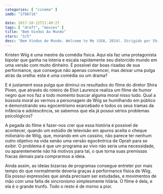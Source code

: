 ```yaml
---
categories: [ "cinema" ]
imdb: "2788716"

date: 2017-10-22T21:49:27
tags: [ "draft", "movies" ]
title: "Bem Vindos Ao Mundo"
stars: "3/5"
desc: "Bem Vindos Ao Mundo. Welcome to Me (USA, 2014). Dirigido por Shira Piven. Escrito por Eliot Laurence. Com Kristen Wiig (Alice Klieg), Wes Bentley (Gabe Ruskin), Linda Cardellini (Gina Selway), Joan Cusack (Dawn Hurley), Loretta Devine (Barb Vaughn), Jennifer Jason Leigh (Deb Moseley), Thomas Mann (Rainer Ybarra), James Marsden (Rich Ruskin), Tim Robbins (Dr. Daryl Moffet)."
---
```

Kristen Wiig é uma mestre da comédia física. Aqui ela faz uma protagonista bipolar que ganha na loteria e escala rapidamente seu distorcido mundo em uma versão com muito dinheiro. É possível dar boas risadas de sua performance, que consegue não apenas convencer, mas deixar uma pulga atrás da orelha: esta é uma comédia ou um drama?

E é justament essa pulga que diminui os resultados do filme do diretor Shira Piven, que através do roteiro de Eliot Laurence realiza um filme de humor negro que nos faz a todo momento buscar alguma moral nisso tudo. Qual a bússola moral ao vermos a personagem de Wiig se humilhando em público e demonstrando seu egocentrismo exarcebado e todos os seus tramas da infância e adolescência, se sabemos que ela já possui sérios problemas psicológicos?

A pegada do filme é fazer-nos crer que essa história é possível de acontecer, quando um estúdio de televisão em apuros aceita o cheque milionário de Wiig, que, morando em um cassino, não parece ter nenhum outro objetivo na vida senão uma versão egocêntrica de Oprah para se exibir. O problema é que um programa ao vivo não seria uma necessidade, ou aparentemente não há motivos para tal, o que torna suas premissas fracas demais para comprarmos a ideia.

Ainda assim, as ideias bizarras de programas consegue entreter por mais tempo do que normalmente deveria graças à performance física de Wiig. Ela possui expressões que ainda precisam ser estudadas, e movimentos de mão com uma falta de sincronismo simplesmente hilária. O filme é dela, e ela é o grande trunfo. Todo o resto é de morno a pior.
